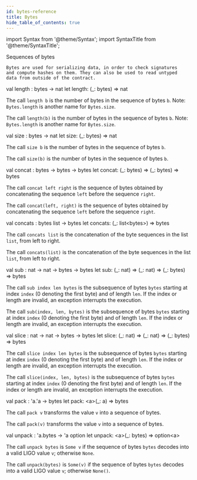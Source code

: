 ```yaml
---
id: bytes-reference
title: Bytes
hide_table_of_contents: true
---
```

import Syntax from '@theme/Syntax';
import SyntaxTitle from '@theme/SyntaxTitle';


Sequences of bytes

    Bytes are used for serializing data, in order to check signatures
    and compute hashes on them. They can also be used to read untyped
    data from outside of the contract.


<SyntaxTitle syntax="cameligo">
val length : bytes -&gt; nat
</SyntaxTitle>
<SyntaxTitle syntax="jsligo">
let length: (&#95;: bytes) =&gt; nat
</SyntaxTitle>
<Syntax syntax="cameligo">

The call `length b` is the number of bytes in the sequence of
      bytes `b`. Note: `Bytes.length` is another name for
      `Bytes.size`.

</Syntax>

<Syntax syntax="jsligo">

The call `length(b)` is the number of bytes in the sequence of
      bytes `b`. Note: `Bytes.length` is another name for
      `Bytes.size`.

</Syntax>


<SyntaxTitle syntax="cameligo">
val size : bytes -&gt; nat
</SyntaxTitle>
<SyntaxTitle syntax="jsligo">
let size: (&#95;: bytes) =&gt; nat
</SyntaxTitle>
<Syntax syntax="cameligo">

The call `size b` is the number of bytes in the sequence of
    bytes `b`.

</Syntax>

<Syntax syntax="jsligo">

The call `size(b)` is the number of bytes in the sequence of
    bytes `b`.

</Syntax>


<SyntaxTitle syntax="cameligo">
val concat : bytes -&gt; bytes -&gt; bytes
</SyntaxTitle>
<SyntaxTitle syntax="jsligo">
let concat: (&#95;: bytes) =&gt; (&#95;: bytes) =&gt; bytes
</SyntaxTitle>
<Syntax syntax="cameligo">

The call `concat left right` is the sequence of bytes obtained
    by concatenating the sequence `left` before the sequence
    `right`.

</Syntax>

<Syntax syntax="jsligo">

The call `concat(left, right)` is the sequence of bytes obtained
    by concatenating the sequence `left` before the sequence
    `right`.

</Syntax>


<SyntaxTitle syntax="cameligo">
val concats : bytes list -&gt; bytes
</SyntaxTitle>
<SyntaxTitle syntax="jsligo">
let concats: (&#95;: list&lt;bytes&gt;) =&gt; bytes
</SyntaxTitle>
<Syntax syntax="cameligo">

The call `concats list` is the concatenation of the byte
    sequences in the list `list`, from left to right.

</Syntax>

<Syntax syntax="jsligo">

The call `concats(list)` is the concatenation of the byte
    sequences in the list `list`, from left to right.

</Syntax>


<SyntaxTitle syntax="cameligo">
val sub : nat -&gt; nat -&gt; bytes -&gt; bytes
</SyntaxTitle>
<SyntaxTitle syntax="jsligo">
let sub: (&#95;: nat) =&gt; (&#95;: nat) =&gt; (&#95;: bytes) =&gt; bytes
</SyntaxTitle>
<Syntax syntax="cameligo">

The call `sub index len bytes` is the subsequence of bytes
    `bytes` starting at index `index` (0 denoting the first byte) and
    of length `len`. If the index or length are invalid, an exception
    interrupts the execution.

</Syntax>

<Syntax syntax="jsligo">

The call `sub(index, len, bytes)` is the subsequence of bytes
    `bytes` starting at index `index` (0 denoting the first byte) and
    of length `len`. If the index or length are invalid, an exception
    interrupts the execution.

</Syntax>


<SyntaxTitle syntax="cameligo">
val slice : nat -&gt; nat -&gt; bytes -&gt; bytes
</SyntaxTitle>
<SyntaxTitle syntax="jsligo">
let slice: (&#95;: nat) =&gt; (&#95;: nat) =&gt; (&#95;: bytes) =&gt; bytes
</SyntaxTitle>
<Syntax syntax="cameligo">

The call `slice index len bytes` is the subsequence of bytes
    `bytes` starting at index `index` (0 denoting the first byte) and
    of length `len`. If the index or length are invalid, an exception
    interrupts the execution.

</Syntax>

<Syntax syntax="jsligo">

The call `slice(index, len, bytes)` is the subsequence of bytes
    `bytes` starting at index `index` (0 denoting the first byte) and
    of length `len`. If the index or length are invalid, an exception
    interrupts the execution.

</Syntax>


<SyntaxTitle syntax="cameligo">
val pack : &#39;a.&#39;a -&gt; bytes
</SyntaxTitle>
<SyntaxTitle syntax="jsligo">
let pack: &lt;a&gt;(&#95;: a) =&gt; bytes
</SyntaxTitle>
<Syntax syntax="cameligo">

The call `pack v` transforms the value `v` into a sequence of
    bytes.

</Syntax>

<Syntax syntax="jsligo">

The call `pack(v)` transforms the value `v` into a sequence of
    bytes.

</Syntax>


<SyntaxTitle syntax="cameligo">
val unpack : &#39;a.bytes -&gt; &#39;a option
</SyntaxTitle>
<SyntaxTitle syntax="jsligo">
let unpack: &lt;a&gt;(&#95;: bytes) =&gt; option&lt;a&gt;
</SyntaxTitle>
<Syntax syntax="cameligo">

The call `unpack bytes` is `Some v` if the sequence of bytes
    `bytes` decodes into a valid LIGO value `v`; otherwise `None`.

</Syntax>

<Syntax syntax="jsligo">

The call `unpack(bytes)` is `Some(v)` if the sequence of bytes
    `bytes` decodes into a valid LIGO value `v`; otherwise
    `None()`.

</Syntax>
